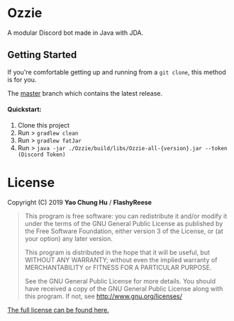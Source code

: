 # Ozzie
A modular Discord bot made in Java with JDA.
 
## Getting Started

If you're comfortable getting up and running from a `git clone`, this method is for you.

The [master](https://github.com/FlashyReese/Ozzie) branch which contains the latest release.

#### Quickstart:
1. Clone this project
2. Run > `gradlew clean`
3. Run > `gradlew fatJar`
4. Run > `java -jar ./Ozzie/build/libs/Ozzie-all-{version}.jar --token (Discord Token)`

# License

Copyright (C) 2019 **Yao Chung Hu** / **FlashyReese**

>This program is free software: you can redistribute it and/or modify it under the terms of the GNU General Public License
>as published by the Free Software Foundation, either version 3 of the License, or (at your option) any later version. 
>                                                   
>This program is distributed in the hope that it will be useful, but WITHOUT ANY WARRANTY; 
>without even the implied warranty of MERCHANTABILITY or FITNESS FOR A PARTICULAR PURPOSE. 
>                                                   
>See the GNU General Public License for more details. 
>You should have received a copy of the GNU General Public License along with this program. If not, see http://www.gnu.org/licenses/

[The full license can be found here.](https://github.com/FlashyReese/Ozzie/blob/master/LICENSE)